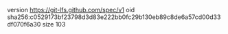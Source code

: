 version https://git-lfs.github.com/spec/v1
oid sha256:c0529173bf23798d3d83e222bb0fc29b130eb89c8de6a57cd00d33df070f6a30
size 103
